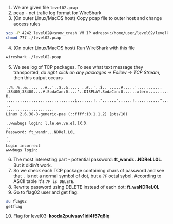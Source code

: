 1. We are given file `level02.pcap`
2. pcap - net trafic log format for WireShark
3. (On outer Linux/MacOS host) Copy pcap file to outer host and change access rules
``` Bash
scp -P 4242 level02@<snow_crash VM IP adress>:/home/user/level02/level02.pcap .
chmod 777 ./level02.pcap
```
4. (On outer Linux/MacOS host) Run WireShark with this file
``` Bash
wireshark ./level02.pcap
```
5. We see log of TCP packages. To see what text message they transported, do *right click on any packages -> Follow -> TCP Stream*, then this output occurs
```
..%..%..&..... ..#..'..$..&..... ..#..'..$.. .....#.....'........... .38400,38400....#.SodaCan:0....'..DISPLAY.SodaCan:0......xterm.........."........!........"..".....b........b....	B.
..............................1.......!.."......"......!..........."........"..".............	..
.....................
Linux 2.6.38-8-generic-pae (::ffff:10.1.1.2) (pts/10)

..wwwbugs login: l.le.ev.ve.el.lX.X
..
Password: ft_wandr...NDRel.L0L
.
..
Login incorrect
wwwbugs login:
```
6. The most interesting part - potential password: **ft_wandr...NDRel.L0L**. But it didin't work.
7. So we check each TCP package containing chars of password and see that `.` is not a normal symbol of dot, but a `7F` octal sybol. According to ASCII table it's `7F is DELETE`.
8. Rewrite password using DELETE instead of each dot: **ft_waNDReL0L**
9. Go to flag02 user and get flag:
``` Bash
su flag02
getflag
```
10. Flag for level03: **kooda2puivaav1idi4f57q8iq**
